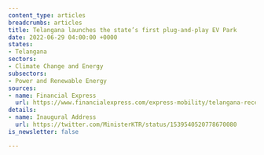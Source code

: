 ```yaml
---
content_type: articles
breadcrumbs: articles
title: Telangana launches the state’s first plug-and-play EV Park
date: 2022-06-29 04:00:00 +0000
states:
- Telangana
sectors:
- Climate Change and Energy
subsectors:
- Power and Renewable Energy
sources:
- name: Financial Express
  url: https://www.financialexpress.com/express-mobility/telangana-receives-the-states-first-plug-and-play-ev-park/2570143/
details:
- name: Inaugural Address
  url: https://twitter.com/MinisterKTR/status/1539540520778670080
is_newsletter: false

---
```

